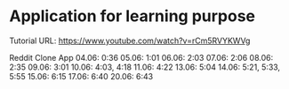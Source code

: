# Application for learning purpose
Tutorial URL: https://www.youtube.com/watch?v=rCm5RVYKWVg

Reddit Clone App
04.06: 0:36
05.06: 1:01
06.06: 2:03
07.06: 2:06
08.06: 2:35
09.06: 3:01
10.06: 4:03, 4:18
11.06: 4:22
13.06: 5:04
14.06: 5:21, 5:33, 5:55
15.06: 6:15
17.06: 6:40
20.06: 6:43